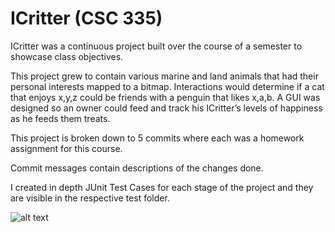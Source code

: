 # **ICritter (CSC 335)**

ICritter was a continuous project built over the course of a semester to showcase class objectives.

This project grew to contain various marine and land animals that had their personal interests mapped to a bitmap.  Interactions would determine if a cat that enjoys x,y,z could be friends with a penguin that likes x,a,b.  A GUI was designed so an owner could feed and track his ICritter’s levels of happiness as he feeds them treats.

This project is broken down to 5 commits where each was a homework assignment for this course.  

Commit messages contain descriptions of the changes done.

I created in depth JUnit Test Cases for each stage of the project and they are visible in the respective test folder.


![alt text](http://i.imgur.com/m9G9CZI.png)
